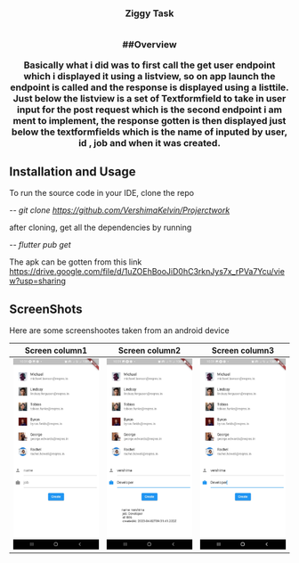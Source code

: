 
<h3 align="center">Ziggy Task</>
<br/><br/>  
<div align="center">

</div>


##Overview

Basically what i did was to first call the get user endpoint which i displayed it using a listview, so on app launch the endpoint is called and the response is displayed using a listtile. Just below the listview is a set of Textformfield to take in user input for the post request which is the second endpoint i am ment to implement, the response gotten is then displayed just below the textformfields which is the name of inputed by user, id , job and when it was created.


## Installation and Usage
To run the source code in your IDE, clone the repo

*--  git clone https://github.com/VershimaKelvin/Projerctwork*

after cloning, get all the dependencies by running

*-- flutter pub get*

The apk can be gotten from this link https://drive.google.com/file/d/1uZOEhBooJiD0hC3rknJys7x_rPVa7Ycu/view?usp=sharing




## ScreenShots

Here are some screenshootes taken from an android device

|               Screen column1                |               Screen column2                |               Screen column3                |
|:-------------------------------------------:|:-------------------------------------------:|:-------------------------------------------:|
|    <img src="assets/1.jpg" width="300"/>    |    <img src="assets/2.jpg" width="300"/>    |    <img src="assets/3.jpg" width="300"/>    |













